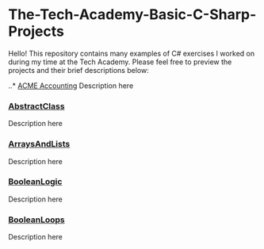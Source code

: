 # The-Tech-Academy-Basic-C-Sharp-Projects
Hello! This repository contains many examples of C# exercises I worked on during my time at the Tech Academy. Please feel free to preview the projects and their brief descriptions below:

..* [ACME Accounting](https://github.com/BrooksRadtke/The-Tech-Academy-Basic-C-Sharp-Projects/tree/main/Basic%20C%23%20Programs/ACME%20Accounting)
Description here

### [AbstractClass](https://github.com/BrooksRadtke/The-Tech-Academy-Basic-C-Sharp-Projects/tree/main/Basic%20C%23%20Programs/AbstractClass)
Description here

### [ArraysAndLists](https://github.com/BrooksRadtke/The-Tech-Academy-Basic-C-Sharp-Projects/tree/main/Basic%20C%23%20Programs/ArraysAndLists)
Description here

### [BooleanLogic](https://github.com/BrooksRadtke/The-Tech-Academy-Basic-C-Sharp-Projects/tree/main/Basic%20C%23%20Programs/BooleanLogic)
Description here

### [BooleanLoops](https://github.com/BrooksRadtke/The-Tech-Academy-Basic-C-Sharp-Projects/tree/main/Basic%20C%23%20Programs/BooleanLoops)
Description here
